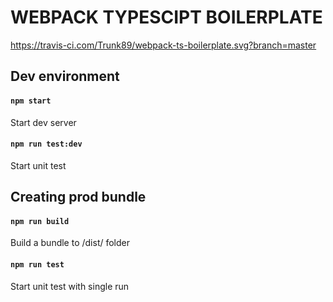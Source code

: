 # WEBPACK TYPESCIPT BOILERPLATE
https://travis-ci.com/Trunk89/webpack-ts-boilerplate.svg?branch=master

## Dev environment

#### `npm start`

Start dev server

#### `npm run test:dev`

Start unit test



## Creating prod bundle

#### `npm run build`

Build a bundle to /dist/ folder

#### `npm run test`

Start unit test with single run